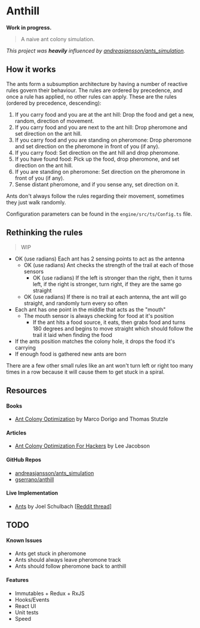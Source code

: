 # Anthill

**Work in progress.**

> A naive ant colony simulation.

*This project was __heavily__ influenced by [andreasjansson/ants_simulation](https://github.com/andreasjansson/ants_simulation).*

## How it works

The ants form a subsumption architecture by having a number of reactive rules govern their behaviour. The rules are ordered by precedence, and once a rule has applied, no other rules can apply. These are the rules (ordered by precedence, descending):

1. If you carry food and you are at the ant hill: Drop the food and get a new, random, direction of movement.
2. If you carry food and you are next to the ant hill: Drop pheromone and set direction on the ant hill.
3. If you carry food and you are standing on pheromone: Drop pheromone and set direction on the pheromone in front of you (if any).
4. If you carry food: Set direction on the ant hill and drop pheromone.
5. If you have found food: Pick up the food, drop pheromone, and set direction on the ant hill.
6. If you are standing on pheromone: Set direction on the pheromone in front of you (if any).
7. Sense distant pheromone, and if you sense any, set direction on it.

Ants don't always follow the rules regarding their movement, sometimes
they just walk randomly.

Configuration parameters can be found in the `engine/src/ts/Config.ts` file.

## Rethinking the rules

> WIP

- OK (use radians) Each ant has 2 sensing points to act as the antenna
  - OK (use radians) Ant checks the strength of the trail at each of those sensors
    - OK (use radians) If the left is stronger than the right, then it turns left, if the right is stronger, turn right, if they are the same go straight
  - OK (use radians) If there is no trail at each antenna, the ant will go straight, and randomly turn every so often
- Each ant has one point in the middle that acts as the "mouth"
  - The mouth sensor is always checking for food at it's position
    - If the ant hits a food source, it eats, then grabs food and turns 180 degrees and begins to move straight which should follow the trail it laid when finding the food
- If the ants position matches the colony hole, it drops the food it's carrying
- If enough food is gathered new ants are born

There are a few other small rules like an ant won't turn left or right too many times in a row because it will cause them to get stuck in a spiral.

## Resources

#### Books
- [Ant Colony Optimization](https://econ.ubbcluj.ro/~rodica.lung/taco/literatura/aco/Ant%20Colony%20Optimization%20Dorigo%20carte.pdf) by Marco Dorigo and  Thomas Stutzle

#### Articles
- [Ant Colony Optimization For Hackers](http://www.theprojectspot.com/tutorial-post/ant-colony-optimization-for-hackers/10) by Lee Jacobson

#### GitHub Repos
- [andreasjansson/ants_simulation](https://github.com/andreasjansson/ants_simulation)
- [gserrano/anthill](https://github.com/gserrano/anthill)

#### Live Implementation
- [Ants](http://www.enviee.com/joel/ants/) by Joel Schulbach [[Reddit thread](https://www.reddit.com/r/javascript/comments/2r6gzk/javascript_canvas_ant_simulator/)]

## TODO

#### Known Issues
- Ants get stuck in pheromone
- Ants should always leave pheromone track
- Ants should follow pheromone back to anthill

#### Features
- Immutables + Redux + RxJS
- Hooks/Events
- React UI
- Unit tests
- Speed

